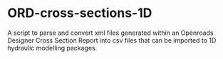 # ORD-cross-sections-1D
A script to parse and convert xml files generated within an Openroads Designer Cross Section Report into csv files that can be imported to 1D hydraulic modelling packages. 
